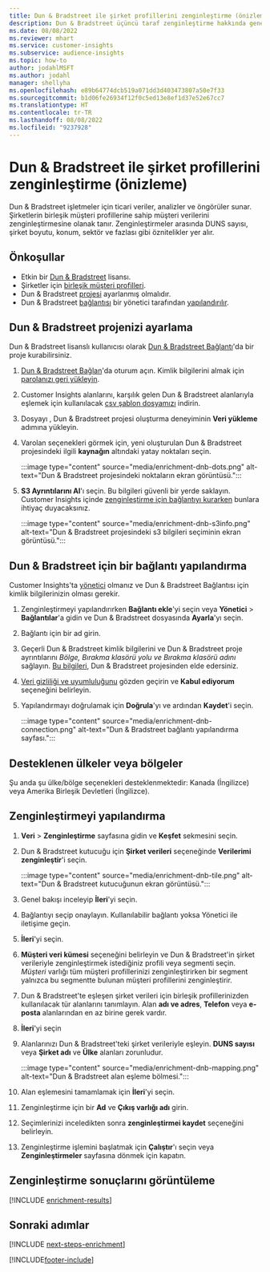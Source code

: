 ```yaml
---
title: Dun & Bradstreet ile şirket profillerini zenginleştirme (önizleme)
description: Dun & Bradstreet üçüncü taraf zenginleştirme hakkında genel bilgiler.
ms.date: 08/08/2022
ms.reviewer: mhart
ms.service: customer-insights
ms.subservice: audience-insights
ms.topic: how-to
author: jodahlMSFT
ms.author: jodahl
manager: shellyha
ms.openlocfilehash: e89b64774dcb519a071dd3d403473807a50e7f33
ms.sourcegitcommit: b1d06fe26934f12f0c5ed13e8ef1d37e52e67cc7
ms.translationtype: HT
ms.contentlocale: tr-TR
ms.lasthandoff: 08/08/2022
ms.locfileid: "9237928"
---
```

# <a name="enrich-company-profiles-with-dun--bradstreet-preview"></a>Dun & Bradstreet ile şirket profillerini zenginleştirme (önizleme)

Dun & Bradstreet işletmeler için ticari veriler, analizler ve öngörüler sunar. Şirketlerin birleşik müşteri profillerine sahip müşteri verilerini zenginleştirmesine olanak tanır. Zenginleştirmeler arasında DUNS sayısı, şirket boyutu, konum, sektör ve fazlası gibi öznitelikler yer alır.

## <a name="prerequisites"></a>Önkoşullar

- Etkin bir [Dun & Bradstreet](https://www.dnb.com/marketing/media/give-your-data-a-boost.html?source=microsoft_audience_insights) lisansı.
- Şirketler için [birleşik müşteri profilleri](customer-profiles.md).
- Dun & Bradstreet [projesi](#set-up-your-dun--bradstreet-project) ayarlanmış olmalıdır.
- Dun & Bradstreet [bağlantısı](connections.md) bir yönetici tarafından [yapılandırılır](#configure-a-connection-for-dun--bradstreet).

## <a name="set-up-your-dun--bradstreet-project"></a>Dun & Bradstreet projenizi ayarlama

Dun & Bradstreet lisanslı kullanıcısı olarak [Dun & Bradstreet Bağlantı](https://connect.dnb.com?lead_source=microsoft_audienceinsights)'da bir proje kurabilirsiniz.

1. [Dun & Bradstreet Bağlan](https://connect.dnb.com?lead_source=microsoft_audienceinsights)'da oturum açın. Kimlik bilgilerini almak için [parolanızı geri yükleyin](https://sso.dnb.com/signin/forgot-password?lead_source=microsoft_audienceinsights).

1. Customer Insights alanlarını, karşılık gelen Dun & Bradstreet alanlarıyla eşlemek için kullanılacak [csv şablon dosyamızı](https://c360devenrichment.blob.core.windows.net/mapping/DnBCIdatamapping.csv) indirin.

1. Dosyayı , Dun & Bradstreet projesi oluşturma deneyiminin **Veri yükleme** adımına yükleyin.

1. Varolan seçenekleri görmek için, yeni oluşturulan Dun & Bradstreet projesindeki ilgili **kaynağın** altındaki yatay noktaları seçin.

   :::image type="content" source="media/enrichment-dnb-dots.png" alt-text="Dun & Bradstreet projesindeki noktaların ekran görüntüsü.":::

1. **S3 Ayrıntılarını Al**'ı seçin. Bu bilgileri güvenli bir yerde saklayın. Customer Insights içinde [zenginleştirme için bağlantıyı kurarken](#configure-a-connection-for-dun--bradstreet) bunlara ihtiyaç duyacaksınız.

   :::image type="content" source="media/enrichment-dnb-s3info.png" alt-text="Dun & Bradstreet projesindeki s3 bilgileri seçiminin ekran görüntüsü.":::

## <a name="configure-a-connection-for-dun--bradstreet"></a>Dun & Bradstreet için bir bağlantı yapılandırma

Customer Insights'ta [yönetici](permissions.md#admin) olmanız ve Dun & Bradstreet Bağlantısı için kimlik bilgilerinizin olması gerekir.

1. Zenginleştirmeyi yapılandırırken **Bağlantı ekle**'yi seçin veya **Yönetici** > **Bağlantılar**'a gidin ve Dun & Bradstreet dosyasında **Ayarla**'yı seçin.

1. Bağlantı için bir ad girin.

1. Geçerli Dun & Bradstreet kimlik bilgilerini ve Dun & Bradstreet proje ayrıntılarını *Bölge, Bırakma klasörü yolu ve Bırakma klasörü adını* sağlayın. [Bu bilgileri](#set-up-your-dun--bradstreet-project), Dun & Bradstreet projesinden elde edersiniz.

1. [Veri gizliliği ve uyumluluğunu](connections.md#data-privacy-and-compliance) gözden geçirin ve **Kabul ediyorum** seçeneğini belirleyin.

1. Yapılandırmayı doğrulamak için **Doğrula**'yı ve ardından **Kaydet**'i seçin.

   :::image type="content" source="media/enrichment-dnb-connection.png" alt-text="Dun & Bradstreet bağlantı yapılandırma sayfası.":::

## <a name="supported-countries-or-regions"></a>Desteklenen ülkeler veya bölgeler

Şu anda şu ülke/bölge seçenekleri desteklenmektedir: Kanada (İngilizce) veya Amerika Birleşik Devletleri (İngilizce).

## <a name="configure-the-enrichment"></a>Zenginleştirmeyi yapılandırma

1. **Veri** > **Zenginleştirme** sayfasına gidin ve **Keşfet** sekmesini seçin.

1. Dun & Bradstreet kutucuğu için **Şirket verileri** seçeneğinde **Verilerimi zenginleştir**'i seçin.

   :::image type="content" source="media/enrichment-dnb-tile.png" alt-text="Dun & Bradstreet kutucuğunun ekran görüntüsü.":::

1. Genel bakışı inceleyip **İleri**'yi seçin.

1. Bağlantıyı seçip onaylayın. Kullanılabilir bağlantı yoksa Yönetici ile iletişime geçin.

1. **İleri**'yi seçin.

1. **Müşteri veri kümesi** seçeneğini belirleyin ve Dun & Bradstreet'in şirket verileriyle zenginleştirmek istediğiniz profili veya segmenti seçin. *Müşteri* varlığı tüm müşteri profillerinizi zenginleştirirken bir segment yalnızca bu segmentte bulunan müşteri profillerini zenginleştirir.

1. Dun & Bradstreet'te eşleşen şirket verileri için birleşik profillerinizden kullanılacak tür alanlarını tanımlayın. Alan **adı ve adres**, **Telefon** veya **e-posta** alanlarından en az birine gerek vardır.

1. **İleri**'yi seçin

1. Alanlarınızı Dun & Bradstreet'teki şirket verileriyle eşleyin. **DUNS sayısı** veya **Şirket adı** ve **Ülke** alanları zorunludur.

      :::image type="content" source="media/enrichment-dnb-mapping.png" alt-text="Dun & Bradstreet alan eşleme bölmesi.":::

1. Alan eşlemesini tamamlamak için **İleri**'yi seçin.

1. Zenginleştirme için bir **Ad** ve **Çıkış varlığı adı** girin.

1. Seçimlerinizi inceledikten sonra **zenginleştirmei kaydet** seçeneğini belirleyin.

1. Zenginleştirme işlemini başlatmak için **Çalıştır**'ı seçin veya **Zenginleştirmeler** sayfasına dönmek için kapatın.

## <a name="view-enrichment-results"></a>Zenginleştirme sonuçlarını görüntüleme

[!INCLUDE [enrichment-results](includes/enrichment-results.md)]

## <a name="next-steps"></a>Sonraki adımlar

[!INCLUDE [next-steps-enrichment](includes/next-steps-enrichment.md)]

[!INCLUDE[footer-include](includes/footer-banner.md)]
